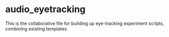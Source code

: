 # audio_eyetracking
This is the collaborative file for building up eye-tracking experiment scripts, combining existing templates.

